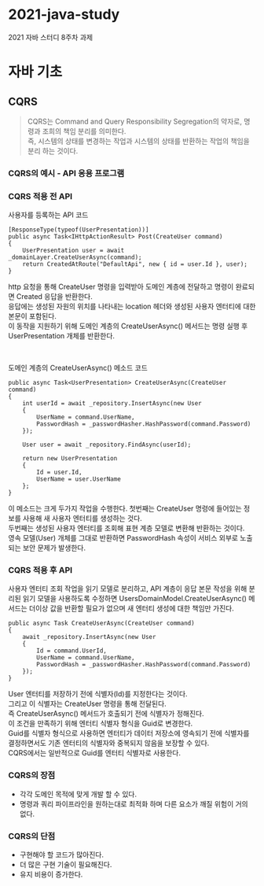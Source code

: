 # 2021-java-study
2021 자바 스터디 8주차 과제

# 자바 기초

## CQRS
> CQRS는 Command and Query Responsibility Segregation의 약자로, 명령과 조희의 책임 분리를 의미한다.
> <br> 즉, 시스템의 상태를 변경하는 작업과 시스템의 상태를 반환하는 작업의 책임을 분리 하는 것이다.
>

### CQRS의 예시 - API 응용 프로그램

### CQRS 적용 전 API

사용자를 등록하는 API 코드
```
[ResponseType(typeof(UserPresentation))]
public async Task<IHttpActionResult> Post(CreateUser command)
{
    UserPresentation user = await _domainLayer.CreateUserAsync(command);
    return CreatedAtRoute("DefaultApi", new { id = user.Id }, user);
}
```
http 요청을 통해 CreateUser 명령을 입력받아 도메인 계층에 전달하고 명령이 완료되면 Created 응답을 반환한다.  
응답에는 생성된 자원의 위치를 나타내는 location 헤더와 생성된 사용자 엔터티에 대한 본문이 포함된다.  
이 동작을 지원하기 위해 도메인 계층의 CreateUserAsync() 메서드는 명령 실행 후 UserPresentation 개체를 반환한다.

<br>

도메인 계층의 CreateUserAsync() 메소드 코드
```
public async Task<UserPresentation> CreateUserAsync(CreateUser command)
{
    int userId = await _repository.InsertAsync(new User
    {
        UserName = command.UserName,
        PasswordHash = _passwordHasher.HashPassword(command.Password)
    });
 
    User user = await _repository.FindAsync(userId);
 
    return new UserPresentation
    {
        Id = user.Id,
        UserName = user.UserName
    };
}
```
이 메소드는 크게 두가지 작업을 수행한다.
첫번째는 CreateUser 명령에 들어있는 정보를 사용해 새 사용자 엔터티를 생성하는 것다.  
두번째는 생성된 사용자 엔터티를 조회해 표현 계층 모델로 변환해 반환하는 것이다.  
영속 모델(User) 개체를 그대로 반환하면 PasswordHash 속성이 서비스 외부로 노출되는 보안 문제가 발생한다.

### CQRS 적용 후 API
사용자 엔터티 조회 작업을 읽기 모델로 분리하고, API 계층이 응답 본문 작성을 위해 분리된 읽기 모델을 사용하도록 수정하면 UsersDomainModel.CreateUserAsync() 메서드는 더이상 값을 반환할 필요가 없으며 새 엔터티 생성에 대한 책임만 가진다.  

```
public async Task CreateUserAsync(CreateUser command)
{
    await _repository.InsertAsync(new User
    {
        Id = command.UserId,
        UserName = command.UserName,
        PasswordHash = _passwordHasher.HashPassword(command.Password)
    });
}
```
User 엔터티를 저장하기 전에 식별자(Id)를 지정한다는 것이다.  
그리고 이 식별자는 CreateUser 명령을 통해 전달된다.   
즉 CreateUserAsync() 메서드가 호출되기 전에 식별자가 정해진다.  
이 조건을 만족하기 위해 엔터티 식별자 형식을 Guid로 변경한다.  
Guid를 식별자 형식으로 사용하면 엔터티가 데이터 저장소에 영속되기 전에 식별자를 결정하면서도 기존 엔터티의 식별자와 중복되지 않음을 보장할 수 있다.  
CQRS에서는 일반적으로 Guid를 엔터티 식별자로 사용한다.

### CQRS의 장점
- 각각 도메인 목적에 맞게 개발 할 수 있다.
- 명령과 쿼리 파이프라인을 원하는대로 최적화 하며 다른 요소가 깨질 위험이 거의 없다.

### CQRS의 단점
- 구현해야 할 코드가 많아진다.
- 더 많은 구현 기술이 필요해진다.
- 유지 비용이 증가한다.